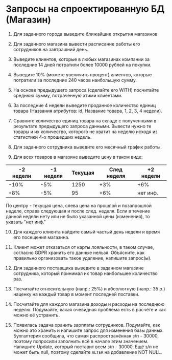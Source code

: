 # Запросы на спроектированную БД (Магазин)

1. Для заданного города выведите ближайшие открытия магазинов

2. Для заданного магазина вывести расписание работы его сотрудников на завтрашний день.

3. Выведите клиентов, которые в любых магазинах компании за последние 14 дней потратили более 10000 рублей на покупки.

4. Выведите 10% (можете увеличить процент) клиентов, которые потратили за последние 240 часов наибольшую сумму.

5. На основе предыдущего запроса (сделайте его WITH) посчитайте среднюю сумму, потраченную этими клиентами.

6. За последние 4 недели выведите проданное количество единиц товара (Названия атрибутов: id, Название товара, 1, 2, 3, 4 недели).

7. Сравните количество единиц товара на складе с полученными в результате предыдущего запроса данными. Вывести нужно те товары и их количество, которого не хватит на неделю исходя из статистики 4-х прошедших недель.

8. Для заданного сотрудника выведите его месячный график работы.

9. Для всех товаров в магазине выведите цену в таком виде:

| -2 недели | -1 неделя | Текущая | След неделя | +2 недели |
| --------- | --------- | ------- | ----------- | --------- |
| -10%      | -5%       | 1250    | +3%         | +6%       |
| +8%       | -5%       | 95      | +6%         | нет инф.  |

По центру - текущая цена, слева цена на прошлой и позапрошлой неделе, справа следующая и после след. неделя. Если в течение данной недели нету или не было указанной цены (изменения), то указать "нет инф."

10. Для каждого клиента найдите самый частый день недели и время его посещения магазина.

11. Клиент может отказаться от карты лояльности, в таком случае, согласно GDPR хранить его данные нельзя. Объясните, как правильно организовать такое удаление, напишите запрос(ы).

12. Для заданного поставщика выведите в заданном магазине сотрудника, который принимал их товар наибольшее количество раз.

13. Посчитайте относительную (напр.: 25%) и абсолютную (напр.: 35 р.) наценку на каждый товар в момент последней поставки.

14. Посчитайте для каждого магазина доходы и расходы на последнюю неделю. Подумайте, какая очевидная проблема есть в расчёте и как можно её устранить.

15. Появилась задача хранить зарплаты сотрудников. Подумайте, как можно это хранить и напишите запрос для изменения базы данных. Бухгалтерия сообщила, что самая распространённая з/п - 30000, поэтому попросили заполнить всё в начале этим значением. Напишите Update, который поставит всем з/п - 30000. Ещё з/п не может быть null, поэтому сделайте `ALTER` на добавление NOT NULL.
